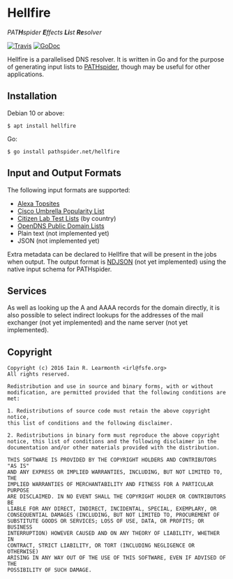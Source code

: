 Hellfire
========

_PAT**H**spider **E**ffects **Li**st **Re**solver_

[![Travis](https://img.shields.io/travis/irl/hellfire.svg)](https://travis-ci.org/irl/hellfire)
[![GoDoc](https://godoc.org/github.com/irl/hellfire?status.svg)](https://godoc.org/github.com/irl/hellfire)

Hellfire is a parallelised DNS resolver. It is written in Go and for the
purpose of generating input lists to [PATHspider](https://pathspider.net/),
though may be useful for other applications.


Installation
------------
Debian 10 or above:

```
$ apt install hellfire
```
Go:

```
$ go install pathspider.net/hellfire
```
Input and Output Formats
------------------------

The following input formats are supported:

 * [Alexa Topsites](http://www.alexa.com/topsites)
 * [Cisco Umbrella Popularity
   List](http://s3-us-west-1.amazonaws.com/umbrella-static/index.html)
 * [Citizen Lab Test
   Lists](https://github.com/citizenlab/test-lists/tree/master/lists) (by
   country)
 * [OpenDNS Public Domain Lists](https://github.com/opendns/public-domain-lists)
 * Plain text (not implemented yet)
 * JSON (not implemented yet)

Extra metadata can be declared to Hellfire that will be present in the jobs
when output. The output format is [NDJSON](http://specs.okfnlabs.org/ndjson/)
(not yet implemented) using the native input schema for PATHspider.

Services
--------

As well as looking up the A and AAAA records for the domain directly, it is
also possible to select indirect lookups for the addresses of the mail
exchanger (not yet implemented) and the name server (not yet implemented).

Copyright
---------

    Copyright (c) 2016 Iain R. Learmonth <irl@fsfe.org>
    All rights reserved.
    
    Redistribution and use in source and binary forms, with or without
    modification, are permitted provided that the following conditions are met:
    
    1. Redistributions of source code must retain the above copyright notice,
    this list of conditions and the following disclaimer.
    
    2. Redistributions in binary form must reproduce the above copyright
    notice, this list of conditions and the following disclaimer in the
    documentation and/or other materials provided with the distribution.
    
    THIS SOFTWARE IS PROVIDED BY THE COPYRIGHT HOLDERS AND CONTRIBUTORS "AS IS"
    AND ANY EXPRESS OR IMPLIED WARRANTIES, INCLUDING, BUT NOT LIMITED TO, THE
    IMPLIED WARRANTIES OF MERCHANTABILITY AND FITNESS FOR A PARTICULAR PURPOSE
    ARE DISCLAIMED. IN NO EVENT SHALL THE COPYRIGHT HOLDER OR CONTRIBUTORS BE
    LIABLE FOR ANY DIRECT, INDIRECT, INCIDENTAL, SPECIAL, EXEMPLARY, OR
    CONSEQUENTIAL DAMAGES (INCLUDING, BUT NOT LIMITED TO, PROCUREMENT OF
    SUBSTITUTE GOODS OR SERVICES; LOSS OF USE, DATA, OR PROFITS; OR BUSINESS
    INTERRUPTION) HOWEVER CAUSED AND ON ANY THEORY OF LIABILITY, WHETHER IN
    CONTRACT, STRICT LIABILITY, OR TORT (INCLUDING NEGLIGENCE OR OTHERWISE)
    ARISING IN ANY WAY OUT OF THE USE OF THIS SOFTWARE, EVEN IF ADVISED OF THE
    POSSIBILITY OF SUCH DAMAGE.

